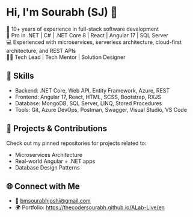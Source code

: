 # Hi, I'm Sourabh (SJ) 👋

🚀 10+ years of experience in full-stack software development  
🔧 Pro in .NET | C# | .NET Core 8 | React | Angular 17 | SQL Server  
💻 Experienced with microservices, serverless architecture, cloud-first architecture, and REST APIs  
👨‍💻 Tech Lead | Tech Mentor | Solution Designer  

## 🧠 Skills
- Backend: .NET Core, Web API, Entity Framework, Azure, REST
- Frontend: Angular 17, React, HTML, SCSS, Bootstrap, RXJS
- Database: MongoDB, SQL Server, LINQ, Stored Procedures
- Tools: Git, Azure DevOps, Postman, Swagger, Visual Studio, VS Code

## 🔨 Projects & Contributions
Check out my pinned repositories for projects related to:
- Microservices Architecture
- Real-world Angular + .NET apps
- Database Design Patterns

## 🌐 Connect with Me
- 📧 bmsourabhjoshi@gmail.com
- 🌍 Portfolio: https://thecodersourabh.github.io/ALab-Live/en
  

